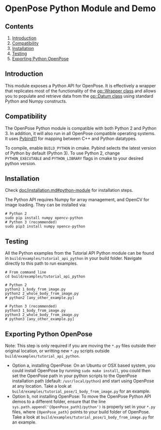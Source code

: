 OpenPose Python Module and Demo
=============================================

## Contents
1. [Introduction](#introduction)
2. [Compatibility](#compatibility)
3. [Installation](#installation)
4. [Testing](#testing)
5. [Exporting Python OpenPose](#exporting-python-openpose)



## Introduction
This module exposes a Python API for OpenPose. It is effectively a wrapper that replicates most of the functionality of the [op::Wrapper class](https://github.com/CMU-Perceptual-Computing-Lab/openpose/blob/master/include/openpose/wrapper/wrapper.hpp) and allows you to populate and retrieve data from the [op::Datum class](https://github.com/CMU-Perceptual-Computing-Lab/openpose/blob/master/include/openpose/core/datum.hpp) using standard Python and Numpy constructs.



## Compatibility
The OpenPose Python module is compatible with both Python 2 and Python 3. In addition, it will also run in all OpenPose compatible operating systems. It uses [Pybind11](https://github.com/pybind/pybind11) for mapping between C++ and Python datatypes.

To compile, enable `BUILD_PYTHON` in cmake. Pybind selects the latest version of Python by default (Python 3). To use Python 2, change `PYTHON_EXECUTABLE` and `PYTHON_LIBRARY` flags in cmake to your desired python version.



## Installation
Check [doc/installation.md#python-module](../installation.md#python-api) for installation steps.

The Python API requires Numpy for array management, and OpenCV for image loading. They can be installed via:

```
# Python 2
sudo pip install numpy opencv-python
# Python 3 (recommended)
sudo pip3 install numpy opencv-python
```



## Testing
All the Python examples from the Tutorial API Python module can be found in `build/examples/tutorial_api_python` in your build folder. Navigate directly to this path to run examples.

```
# From command line
cd build/examples/tutorial_api_python

# Python 2
python2 1_body_from_image.py
python2 2_whole_body_from_image.py
# python2 [any_other_example.py]

# Python 3 (recommended)
python3 1_body_from_image.py
python3 2_whole_body_from_image.py
# python3 [any_other_example.py]
```



## Exporting Python OpenPose
Note: This step is only required if you are moving the `*.py` files outside their original location, or writting new `*.py` scripts outside `build/examples/tutorial_api_python`.

- Option a, installing OpenPose: On an Ubuntu or OSX based system, you could install OpenPose by running `sudo make install`, you could then set the OpenPose path in your python scripts to the OpenPose installation path (default: `/usr/local/python`) and start using OpenPose at any location. Take a look at `build/examples/tutorial_pose/1_body_from_image.py` for an example.
- Option b, not installing OpenPose: To move the OpenPose Python API demos to a different folder, ensure that the line `sys.path.append('{OpenPose_path}/python')` is properly set in your `*.py` files, where `{OpenPose_path}` points to your build folder of OpenPose. Take a look at `build/examples/tutorial_pose/1_body_from_image.py` for an example.
